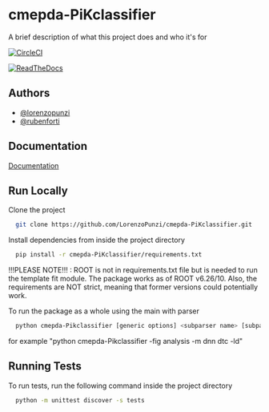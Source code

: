 # cmepda-PiKclassifier

A brief description of what this project does and who it's for

[![CircleCI](https://dl.circleci.com/status-badge/img/gh/LorenzoPunzi/cmepda-PiKclassifier/tree/main.svg?style=svg)](https://dl.circleci.com/status-badge/redirect/gh/LorenzoPunzi/cmepda-PiKclassifier/tree/main)

[![ReadTheDocs](https://readthedocs.org/projects/docs/badge/?version=latest)](https://cmepda-pikclassifier.readthedocs.io/en/latest/index.html)


## Authors

- [@lorenzopunzi](https://github.com/LorenzoPunzi)
- [@rubenforti](https://github.com/rubenforti)


## Documentation

[Documentation](https://cmepda-pikclassifier.readthedocs.io/en/latest/index.html)


## Run Locally

Clone the project

```bash
  git clone https://github.com/LorenzoPunzi/cmepda-PiKclassifier.git
```

Install dependencies from inside the project directory

```bash
  pip install -r cmepda-PiKclassifier/requirements.txt
```
!!!PLEASE NOTE!!! : ROOT is not in requirements.txt file but is needed to run the template fit module. The package works as of ROOT v6.26/10.
Also, the requirements are NOT strict, meaning that former versions could potentially work.

To run the package as a whole using the main with parser

```bash
  python cmepda-Pikclassifier [generic options] <subparser name> [subparser options]
```
for example "python cmepda-Pikclassifier -fig analysis -m dnn dtc -ld"

## Running Tests

To run tests, run the following command inside the project directory

```bash
  python -m unittest discover -s tests
```
